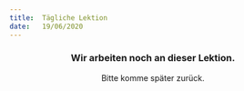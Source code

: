 ```yaml
---
title:  Tägliche Lektion
date:   19/06/2020
---
```


### <center>Wir arbeiten noch an dieser Lektion.</center>
<center>Bitte komme später zurück.</center>